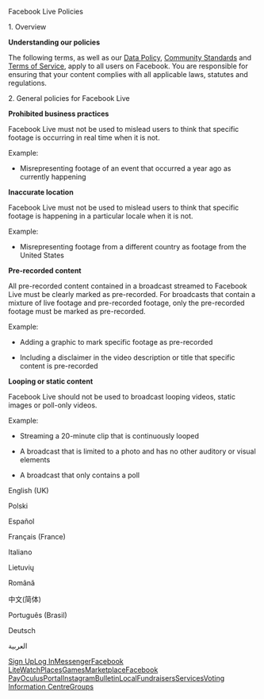Facebook Live Policies

1\. Overview

**Understanding our policies**

The following terms, as well as our [Data Policy](https://www.facebook.com/about/privacy/), [Community Standards](https://www.facebook.com/communitystandards/) and [Terms of Service](https://www.facebook.com/legal/terms), apply to all users on Facebook. You are responsible for ensuring that your content complies with all applicable laws, statutes and regulations.

2\. General policies for Facebook Live

**Prohibited business practices**

Facebook Live must not be used to mislead users to think that specific footage is occurring in real time when it is not.

Example:

*   Misrepresenting footage of an event that occurred a year ago as currently happening

**Inaccurate location**

Facebook Live must not be used to mislead users to think that specific footage is happening in a particular locale when it is not.

Example:

*   Misrepresenting footage from a different country as footage from the United States

**Pre-recorded content**

All pre-recorded content contained in a broadcast streamed to Facebook Live must be clearly marked as pre-recorded. For broadcasts that contain a mixture of live footage and pre-recorded footage, only the pre-recorded footage must be marked as pre-recorded.

Example:

*   Adding a graphic to mark specific footage as pre-recorded

*   Including a disclaimer in the video description or title that specific content is pre-recorded

**Looping or static content**

Facebook Live should not be used to broadcast looping videos, static images or poll-only videos.

Example:

*   Streaming a 20-minute clip that is continuously looped

*   A broadcast that is limited to a photo and has no other auditory or visual elements

*   A broadcast that only contains a poll

English (UK)

Polski

Español

Français (France)

Italiano

Lietuvių

Română

中文(简体)

Português (Brasil)

Deutsch

العربية

[Sign Up](https://www.facebook.com/reg/)[Log In](https://www.facebook.com/login/)[Messenger](https://l.facebook.com/l.php?u=https%3A%2F%2Fmessenger.com%2F&h=AT165-qNeBhqgOC0zCxncLj8fcz_XbOWQCDcjYk3Ja0B9_fnrKA1zeAZH6s8C0Fsy1najVAKiVd14ZfNFmWeqtD354SrAfZGHpQuhkxlcvmnuCYuqmAXNMs9LnyRJCOCUToQcsdJA4G1M1_lOiH90vIn0hT1GAwVhM4I8A)[Facebook Lite](https://www.facebook.com/lite/)[Watch](https://en-gb.facebook.com/watch/)[Places](https://www.facebook.com/places/)[Games](https://www.facebook.com/games/)[Marketplace](https://www.facebook.com/marketplace/)[Facebook Pay](https://pay.facebook.com/)[Oculus](https://l.facebook.com/l.php?u=https%3A%2F%2Fwww.oculus.com%2F&h=AT165-qNeBhqgOC0zCxncLj8fcz_XbOWQCDcjYk3Ja0B9_fnrKA1zeAZH6s8C0Fsy1najVAKiVd14ZfNFmWeqtD354SrAfZGHpQuhkxlcvmnuCYuqmAXNMs9LnyRJCOCUToQcsdJA4G1M1_lOiH90vIn0hT1GAwVhM4I8A)[Portal](https://portal.facebook.com/)[Instagram](https://l.facebook.com/l.php?u=https%3A%2F%2Fwww.instagram.com%2F&h=AT165-qNeBhqgOC0zCxncLj8fcz_XbOWQCDcjYk3Ja0B9_fnrKA1zeAZH6s8C0Fsy1najVAKiVd14ZfNFmWeqtD354SrAfZGHpQuhkxlcvmnuCYuqmAXNMs9LnyRJCOCUToQcsdJA4G1M1_lOiH90vIn0hT1GAwVhM4I8A)[Bulletin](https://www.bulletin.com/)[Local](https://www.facebook.com/local/lists/245019872666104/)[Fundraisers](https://www.facebook.com/fundraisers/)[Services](https://www.facebook.com/biz/directory/)[Voting Information Centre](https://www.facebook.com/votinginformationcenter/?entry_point=c2l0ZQ%3D%3D)[Groups](https://www.facebook.com/groups/explore/)